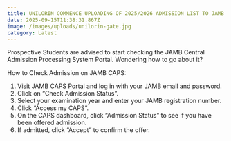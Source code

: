 ```yaml
---
title: UNILORIN COMMENCE UPLOADING OF 2025/2026 ADMISSION LIST TO JAMB CAPS
date: 2025-09-15T11:38:31.867Z
image: /images/uploads/unilorin-gate.jpg
category: Latest
---
```

Prospective Students are advised to start checking the JAMB Central Admission Processing System Portal. Wondering how to go about it?

How to Check Admission on JAMB CAPS:

1. Visit JAMB CAPS Portal and log in with your JAMB email and password.
2. Click on “Check Admission Status”.
3. Select your examination year and enter your JAMB registration number.
4. Click “Access my CAPS”.
5. On the CAPS dashboard, click “Admission Status” to see if you have been offered admission.
6. If admitted, click “Accept” to confirm the offer.